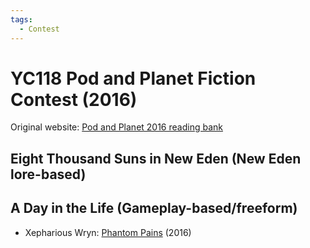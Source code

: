 ```yaml
---
tags:
  - Contest
---
```


# YC118 Pod and Planet Fiction Contest (2016)

Original website: [Pod and Planet 2016 reading bank](https://podandplanet.wixsite.com/podandplanet/copy-of-contest-entries-1)

## Eight Thousand Suns in New Eden (New Eden lore-based)

## A Day in the Life (Gameplay-based/freeform)
- Xepharious Wryn: [Phantom Pains](./xepharious/phantompains.md) (2016)